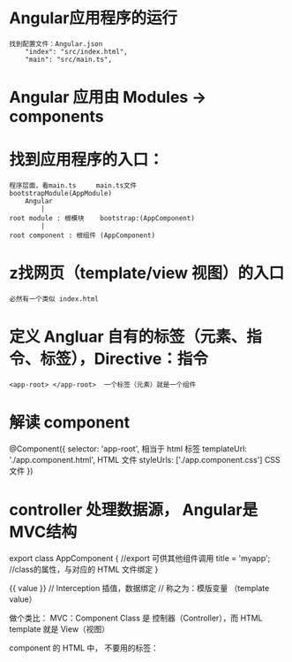 # Angular应用程序的运行 
    找到配置文件：Angular.json
        "index": "src/index.html",
        "main": "src/main.ts",
# Angular 应用由 Modules -> components

# 找到应用程序的入口：
    程序层面，看main.ts     main.ts文件
    bootstrapModule(AppModule)
        Angular
            |
    root module : 根模块    bootstrap:(AppComponent)
            |
    root component : 根组件 (AppComponent)
            
# z找网页（template/view 视图）的入口
    必然有一个类似 index.html

# 定义 Angluar 自有的标签（元素、指令、标签），Directive：指令
    <app-root> </app-root>  一个标签（元素）就是一个组件

# 解读 component
@Component({
  selector: 'app-root', 相当于 html 标签
  templateUrl: './app.component.html',  HTML 文件
  styleUrls: ['./app.component.css']    CSS 文件
})
 
# controller  处理数据源， Angular是MVC结构
export class AppComponent {     //export  可供其他组件调用
  title = 'myapp';              //class的属性，与对应的 HTML 文件绑定
}

{{ value }}     // Interception  插值，数据绑定
// 称之为：模版变量 （template value）

做个类比： MVC：Component Class 是 控制器（Controller），而 HTML template 就是 View（视图）

component 的 HTML 中， 不要用的标签：   <html>  <body>  <script>




# 创建一个组件 home
查看 angular.json 文件：
"prefix": "app",

在所创建的 component 的 selector 添加了 app
selector: 'app-home',

# 如何自定义 root component？
修改 2 个地方
    1. app.module.ts 中修改 boostrap 修改为
    2. 修改 index.html 入口 <app-root> 为<app-home>

# 属性数据绑定 （property binding）
数据流向：从controller - > template
    通过 {{ 变量名称 }}，称之为：插补值（intorplation）
    注意事项：一定要注意控制器的变量与template的变量名称要一致
Typescript 的数据类型，一律小写。比如 string boolean number


应用场景：通过改变 DOM 元素的属性，动态显示/隐藏一个元素
知识点：HTML 属性与 DOM属性的区别
    改变 HTML 属性，浏览器需要刷新
    改变 DOM 属性，浏览器会自动刷新
    HTML 是由 DOM 决定的
实现思路：
    通过控制 DOM 元素的 [hidden] 属性
代码优化：
    创建一个类，和类的实例
    import class （导入所定义类）
小结：
    组件属性绑定：
    （1）这是组件内的属性绑定，不是组件之间的属性绑定
    （2）这里的属性，是指 DOM 元素的属性
    （3）这属性，也是指： Class 里面所声明的变量（属性变量）
    （4）对 DOM 属性操作时，DOM 的属性要加上 []
# 组件内的事件绑定 （event binding）
应用场景：点击 DOM 的 Button（出发一个事件 event），用来显示/隐藏一个 DOM 与元素
实现思路：
    获取 button 的点击事件（click event）
    编写事件处理的方法
代码优化：
    1. 在 class 中声明一个方法（method）
    2. 在 DOM 的 button 的 click 事件中，调用 class 所声明的方法

小结：
    组件内的事件绑定是指：
    （1）DOM 元素的事件，通常是 button 的 click 事件
    （2）事件的名称是固定的，button 事件要用 click
    （3）必须绑定 DOM 元素所支持的事件（event）

总结：通过这个实例，实现了 [input] 和 [output] 的联动。
    [input] 里面的 input 不是关键字，而是 DOM 元素的属性
    [output] 里面的 output，也不是关键字，而是 DOM 元素的 事件（event）名称

# 组件之间的属性绑定 （data binding）
应用场景：
    把 parent 组件的“值”，传给它的 child 组件，并在 child 组件中显示出这个“值”
    这个两个组件在同一个页面，也没有经过服务器的请求
    注意：以用户体验为中心，这里讲的是：单页面应用，一个页面由多个组件构成，所以组件之间需要数据交互

实现思路：
    前置条件：一定要把 child 组件内置于 parent 组件中。也就是说，parent 组件内嵌了 child 组件
    体现组件的父子关系

具体做法
1. child 组件内的属性绑定
2. parent 组件内的属性绑定
3. parent 和 child 组件之间的属性绑定

小结：
    1. 组件之间的属性绑定，说白了，就是把parent 组件的“值”传给 child组件
    2. 先从 child component 做起，在 child 的 class 中声明一个带有@Input 标识符的属性变量
    3. parent 组件的 <app-child>, 这是 [input] 的 input 就是 child 的 @Input属性变量
    4. 组件内的属性绑定与之前的实例是一样的


# 组件之间的事件绑定 （event binding）
应用场景： parent component 内嵌了一个 child component，child 的 template 有一个 button ，点击这个button， 把 child 的数据传递给 parent component
数据流向： child -> parent
用到的知识点： Output、EventEmitter （事件发射器）

实现思路：
    1. 构建 child 的事件绑定
    2. 构建 parent 的事件绑定
    3. parent 和 child 的关系

实现过程：
    为了美化， 引入 bootstrap 到 index.html

知识点： 设计模式中的观察者模式， EventEmitter 是一个实现了观察者模式的对象，它管理一系列的订阅者（subscribe），并向其发布事件的对象

观察者设计模式： 举例来说， server 返回的数据，放在一个地方，只有去取才能拿到
举例场景：
        报刊中心（分发中心）
                ｜
    订阅者（subscribe），订阅者（subscribe）
    只有订阅了，才能得到报刊的信息
    有的框架在用到观察者模式时，非常明确，有一个 observer center
    angular 没有明确的 observer， 但是它由明确的 subscribe
    subscribe 本身是一个方法，用于订阅变化的信息。

注意事项：
    这里所说的 Output 是指 child component 的输出
    @Input、@Output 都是以 child component 为参考
    @Input、@Output 都是定义在 child component 中

    这个模式更像是 delegate 模式（委托模式）
    child 发起一个 task，但 child 不执行这个事件；那么，谁来执行这个事件呢？或者说，委托谁来处理这个事件呢？ Angular 定义，由 parent 来处理这个事件。

特别注意的事项：
    parent 与 child 的 @Output、@Input 之间的关系是“固定的”，名字必须一致。
    parent 中的（output name）的 output name 必须是 child 中所定义的哪个@Output、@Input

补充：回调函数中，参数的命名不重要，单数的位置是唯一的。
    如果一个函数的 callback 函数，ke yi jian dan ming m可以简单命名函数的参数为：（cb），cb:call back 的缩写

知识点：$event 是一个特别的变量，它代表 child component 的 EventEmitter 所发射的内容（对象），它代表是一块数据存储区域。

总结：
    自顶向下的数据流：简单；而逆向的数据流，有些复杂，必须通过 EventEmitter 实现


# 有一个 NG 工程
    没有 node_modules 文件夹，执行 ng serve -o
    方法： 在终端进入此工程目录路径下，执行 npm install 安装工程的依赖包 (modules)
    注意： 整个 ng 工程，由 package.json 管理，包括 modules 版本

# 该实例应用的场景
    构建一个页面， 由 2 个 component 组成，一个 product list component，一个是 product create component
        product list component （parent）
        product create component （child）
    当添加一个商品后， 创建的商品会自动添加到 商品列表 中

# 实现思路
（一）
    1. 构建页面， 引入 bootstrap，在 index.html中，引入 bootstrap 的 cdn
    2. 构建 parent 组件
    3. 创建一个 Product 类      ng g class product
        导入类，创建类的对象    
        import { Product } from "../product"
        products : Product[];
    4. *ngFor 循环，用在 template
        *ngFor = "let obj of products" 语法解读：
        p 是我们定义一个对象，用于遍历数组时，拿到数组中的每个对象
        参考 TS 中的 for...of 循环的用法

（二）创建 product create 组件
    1. form 表单，引入 bootstrap
    2. 添加商品的 button，处理 button 的 click 事件
    3. 构建数据，创建 Product 对象，并把 Product 对象发送给 parent 组件
    4. 导入 EventEmitter 和 Output
        import { Component, Oninit, Output, EventEmitter } from '@angular/core';
        @Output() selected =  new EmitEmitter<Product>();
        <Product>: 这里的 < > 遵循一种协议，发射的对象类型是 Product

知识点：双向数据绑定 two-way data bingding
    [(ngModel)] 的应用， 它是 {}, 外加[]
    [ ]: 属性绑定
    ( ): 事件绑定   （onChanged）
浏览器出现 error 在 console 所示
can't bind to 'ngModel' since it isn't a known property of 'input'. ("bel for="title">商品名称：</label>)
解决方法：在使用 ngModel 时，一定要在 app.module.ts 中导入

当用到 ngModel 时，一定要设置它的 name 属性

ngModel 小结：通过 input 的 ngModel，实现了双向数据绑定，input 数据来自 class，output 事件由 template 触发，实现了数据的编辑页面。

（三）完成组件之间的绑定
在 parent 组件的 template 中，引入 child 组件的 @Output 方法
<app-product-create (selected) = "addProduct($event)"></app-product-create>

注意：
    （ ）里面的函数名称来自 child 组件的 @Output 声明
    （）= 等号右边是 parent component 所要实现的方法
    $event 参数是一个特别的对象，传值用的

待完善：
用到数据时，需要创建一个 serveice，因为 service 是一个单例 （singleton 单例模式）


知识点：用到 *ngFor 时，一定要注意它加到哪个位置，它对所在的元素做循环
    这种用法，是对 <tr> 做循环，有多少个 <tr> 取决于数组的length
<tr *ngFor = "let obj of products">
    <td>{{ obj.title }}</td>
    <td>{{ obj.price }}</td>
</tr>

    ///-------- 工程改造：-------
# 不用 ngModel，要用 template reference variable （模版引用变量）
    方法： 定义一个 # 变量名

# 知识点：简单（primitive）数据类型、对象（object）数据类型
        简单数据类型：string、number、boolean
            使用：不用实例化，var1:boolean；var = false;
        对象数据类型：数组、对象（objective），数组是一个典型的对象数据类型
            使用：必须实例化
                products：Product[];    //声明一个类型（是一个类）
                new：   //才是实例化
                初始化一个数组，给数组直接初始化赋值。（相当于类的实例化）

    技巧：
        code review：代码走查，项目中，不能出现 hardcode（带有业务逻辑的 hard code）


# 客户端路由（前端路由） routing，体验单页面应用（SPA：Single Page Application）
1. 创建需要的组件（header、product-list、product-create）
2. 构建路由，在 app.module.ts 中
    （1）路由配置
    （2）imports 到 RouterModule
3. 技能：如何导入一个module？要把 module 导入到 app.module.ts
    imports:[..]
    设置路由方式： Hash 带有 # 的路由
4. 路由的配置只是解决了 url 的跳转，但没有解决 component 跳转
const routes: Routes = [
    {path: 'home', component: HomeComponent},
]
5. 路由占位符：当满足 URL 时， 这个位置自动被对应的 component 所替代。
<router-out></router-out>

6. 动态路由的实现，不再用 hardcode

7. 调试技巧
    {{  }} 两个大括号必须成对出现，否则，Angular 无法识别，也无法取代它的变量，当成了普通字符串来处理

8. 知识点：依赖注入（DI：Dependency Injection）,在 NG 中，依赖注入常用在 constructor 中
    constructor(private router: Router) {}
    常规思想：用到类时，先声明类，再创建类的实例（new）
    依赖注入： 用到类（服务）是，直接拿来就用，不用 new，少了一步
    常用到 service 调用上。必须放在 constructor 内才可以。


# 引入模板的几种方法（引入 bootstrap）
    1. 直接在 index.html 中引入 bootstrap CDN
        验证模版是否生效的方法：<button class="btn btn-danger"></button>
    2. 通过 npm 指令安装 （npm install bootstrap）
    3. 引入 bootstrap
        （1）在 styles.css（全局样式）
        （2）在 angular.json 文件配置
        @import “../node_modules/bootstrap/dist/css/bootstrap.min.css”
        注意：是@import，且以;结尾
    技能：当配置文件（angular.json）发生变化时，需要重新编译
    在 angular 工程中，不再通过传统方式下载引用 bootstrap（<script>）


# 如何导入 Angular Material Design？
    1. 安装 官网指令安装
    知识点：app.module.ts 文件中，@NgModule 中的 declarations 和 imports 区别。
    declarations: 放入 components（组件）的地方
    imports: 放入 module（模块）

验证 Material design 生效的方法，看看按钮是否有变化
<button mat-raised-button color="primary">material design 按钮</button>


# 模拟数据来自第三方： https://jsonplaceholder.typicode.com/photos

知识点：如果自己的 chrome 浏览器没有出现这种规整的JSON数据结构，那么，需要安装一个插件（JsonView）

获取后台数据的方法：
1. 引入 HttpClientModule 到 app.module.ts
2. 在 app.component.ts 中，注入服务，订阅数据变化，并获取网络数据
    constructor（private http: HttpClient）{};
    ngOnInit(){
        this.http.get("https://jsonplaceholder.typicode.com/photos")
        .subscribe(data => {
            console.log("from sever data=", data);
        })
    }




# 应用场景：
    获取到后台的数据，并展示在 web 页面上。数据来源：https://jsonplaceholder.typicode.com/photos

# 实现思路：
    1. 构建 Angular 工程。
    2. 引入（import） HttpClientModule
        在 app.module.ts 文件完成（引入了 module）
        还要在 component 引入 httpClient（这是一个 service）
    3. 通过 observable（可观察对象），获取到 server 的数据；
    4. 通过 订阅 （subscribe）这个 Observable，给 component 提供数据
    5. 在组件的 html，显示后台的数据，以 card 样式 展示出来。
    每一个 product 的数据结构：
    {
    "albumId": 1,
    "id": 1,
    "title": "accusamus beatae ad facilis cum similique qui sunt",
    "url": "https://via.placeholder.com/600/92c952",
    "thumbnailUrl": "https://via.placeholder.com/150/92c952"
    }
    6. 优化：创建一个 service，通过 service 注入，获取到后台数据。
    7. service 给组件提供数据

# 知识点
app.component.ts 文件中，看到
    class AppComponent implements OnInit    //这里的 implement 是一个关键字，“实现”
    具体来说，它“实现”一个接口（interface），为什么要实现一个接口（interface）呢？
    因为 interface 只是定义了一个格式（规则），还没有实现，所以要实现它。
    参考：OnInit 的接口定义，如下：
    export interface OnInit{}

# 创建服务（service）
    $ ng g service xx (product)





























# Myapp

This project was generated with [Angular CLI](https://github.com/angular/angular-cli) version 9.1.6.

## Development server

Run `ng serve` for a dev server. Navigate to `http://localhost:4200/`. The app will automatically reload if you change any of the source files.

## Code scaffolding

Run `ng generate component component-name` to generate a new component. You can also use `ng generate directive|pipe|service|class|guard|interface|enum|module`.

## Build

Run `ng build` to build the project. The build artifacts will be stored in the `dist/` directory. Use the `--prod` flag for a production build.

## Running unit tests

Run `ng test` to execute the unit tests via [Karma](https://karma-runner.github.io).

## Running end-to-end tests

Run `ng e2e` to execute the end-to-end tests via [Protractor](http://www.protractortest.org/).

## Further help

To get more help on the Angular CLI use `ng help` or go check out the [Angular CLI README](https://github.com/angular/angular-cli/blob/master/README.md).
